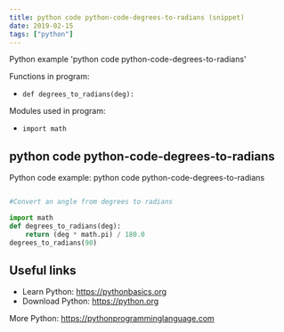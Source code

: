 ```yaml
---
title: python code python-code-degrees-to-radians (snippet)
date: 2019-02-15
tags: ["python"]
---
```

Python example 'python code python-code-degrees-to-radians'

Functions in program: 
* `def degrees_to_radians(deg):`

Modules used in program: 
* `import math`

## python code python-code-degrees-to-radians

Python code example: python code python-code-degrees-to-radians

```python

#Convert an angle from degrees to radians

import math
def degrees_to_radians(deg):
    return (deg * math.pi) / 180.0
degrees_to_radians(90)


```

## Useful links

- Learn Python: https://pythonbasics.org
- Download Python: https://python.org

More Python: https://pythonprogramminglanguage.com
